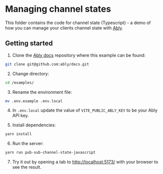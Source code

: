 # Managing channel states

This folder contains the code for channel state (Typescript) - a demo of how you can manage your clients channel state with [Ably](https://ably.com/docs/channels/states?lang=javascript).

## Getting started

1. Clone the [Ably docs](https://github.com/ably/docs) repository where this example can be found:

```sh
git clone git@github.com:ably/docs.git
```

2. Change directory:

```sh
cd /examples/
```

3. Rename the environment file:

```sh
mv .env.example .env.local
```

4. In `.env.local` update the value of `VITE_PUBLIC_ABLY_KEY` to be your Ably API key.

5. Install dependencies:

```sh
yarn install
```

6. Run the server:

```sh
yarn run pub-sub-channel-state-javascript
```

7. Try it out by opening a tab to [http://localhost:5173/](http://localhost:5173/) with your browser to see the result.

